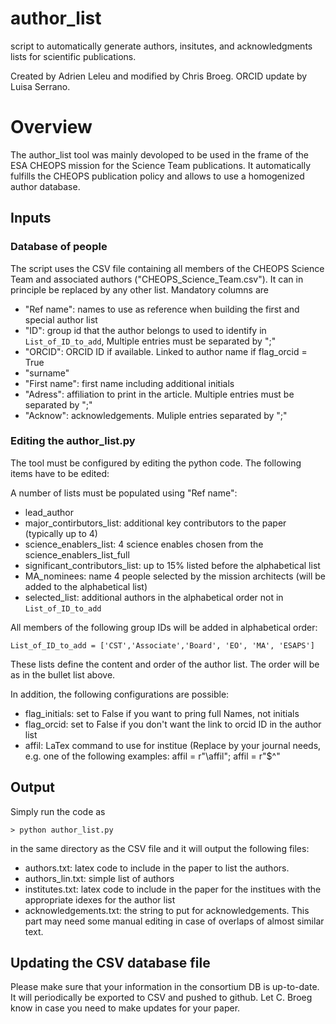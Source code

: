 # author_list

script to automatically generate authors, insitutes, and acknowledgments lists for scientific publications.

Created by Adrien Leleu and modified by Chris Broeg. ORCID update by Luisa Serrano.

# Overview

The author_list tool was mainly devoloped to be used in the frame of the ESA CHEOPS mission for the Science Team publications. It automatically fulfills the CHEOPS publication policy and allows to use a homogenized author database.

## Inputs

### Database of people

The script uses the CSV file containing all members of the CHEOPS Science Team and associated authors ("CHEOPS_Science_Team.csv"). It can in principle be replaced by any other list. Mandatory columns are

* "Ref name": names to use as reference when building the first and special author list
* "ID": group id that the author belongs to used to identify in `List_of_ID_to_add`, Multiple entries must be separated by ";"
* "ORCID": ORCID ID if available. Linked to author name if flag_orcid = True
* "surname"
* "First name": first name including additional initials
* "Adress": affiliation to print in the article. Multiple entries must be separated by ";"
* "Acknow": acknowledgements. Muliple entries separated by ";"

### Editing the author_list.py

The tool must be configured by editing the python code. The following items have to be edited:

A number of lists must be populated using "Ref name":

* lead_author
* major_contirbutors_list: additional key contributors to the paper (typically up to 4)
* science_enablers_list: 4 science enables chosen from the science_enablers_list_full
* significant_contributors_list: up to 15% listed before the alphabetical list
* MA_nominees: name 4 people selected by the mission architects (will be added to the alphabetical list)
* selected_list: additional authors in the alphabetical order not in `List_of_ID_to_add`

All members of the following group IDs will be added in alphabetical order:
```
List_of_ID_to_add = ['CST','Associate','Board', 'EO', 'MA', 'ESAPS']
```

These lists define the content and order of the author list. The order will be as in the bullet list above.

In addition, the following configurations are possible:

* flag_initials: set to False if you want to pring full Names, not initials
* flag_orcid:  set to False if you don't want the link to orcid ID in the author list
* affil: LaTex command to use for institue  (Replace by your journal needs, e.g. one of the following examples:  affil = r"\affil";   affil = r"$^"

## Output

Simply run the code as

```
> python author_list.py
```

in the same directory as the CSV file and it will output the following files:

* authors.txt: latex code to include in the paper to list the authors.
* authors_lin.txt: simple list of authors
* institutes.txt: latex code to include in the paper for the institues with the appropriate idexes for the author list
* acknowledgements.txt: the string to put for acknowledgements. This part may need some manual editing in case of overlaps of almost similar text.

## Updating the CSV database file

Please make sure that your information in the consortium DB is up-to-date. It will periodically be exported to CSV and pushed to github. Let C. Broeg know in case you need to make updates for your paper.